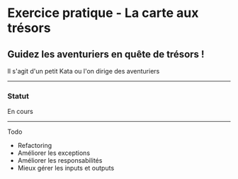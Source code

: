 # Exercice pratique - La carte aux trésors
 ## Guidez les aventuriers en quête de trésors !

Il s'agit d'un petit Kata ou l'on dirige des aventuriers 

---
### Statut


En cours 
***


Todo 
- Refactoring
- Améliorer les exceptions
- Améliorer les responsabilités
- Mieux gérer les inputs et outputs
